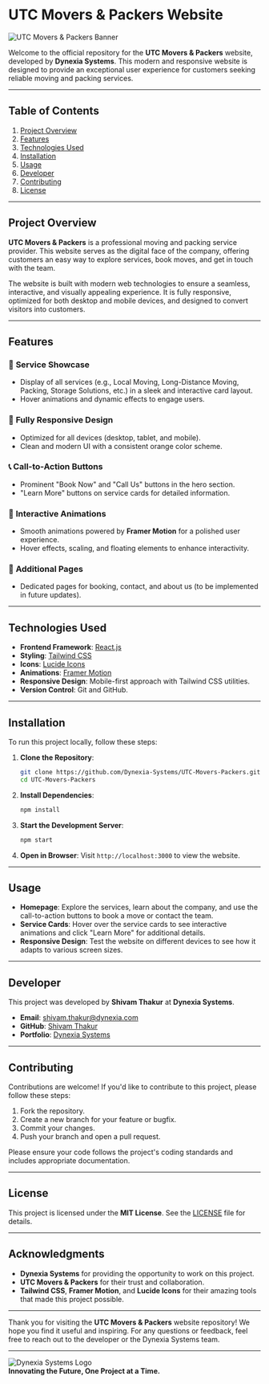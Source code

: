 # UTC Movers & Packers Website

![UTC Movers & Packers Banner](https://via.placeholder.com/1200x400.png?text=UTC+Movers+%26+Packers+Banner)

Welcome to the official repository for the **UTC Movers & Packers** website, developed by **Dynexia Systems**. This modern and responsive website is designed to provide an exceptional user experience for customers seeking reliable moving and packing services.

---

## Table of Contents
1. [Project Overview](#project-overview)
2. [Features](#features)
3. [Technologies Used](#technologies-used)
4. [Installation](#installation)
5. [Usage](#usage)
6. [Developer](#developer)
7. [Contributing](#contributing)
8. [License](#license)

---

## Project Overview

**UTC Movers & Packers** is a professional moving and packing service provider. This website serves as the digital face of the company, offering customers an easy way to explore services, book moves, and get in touch with the team.

The website is built with modern web technologies to ensure a seamless, interactive, and visually appealing experience. It is fully responsive, optimized for both desktop and mobile devices, and designed to convert visitors into customers.

---

## Features

### 🚚 **Service Showcase**
- Display of all services (e.g., Local Moving, Long-Distance Moving, Packing, Storage Solutions, etc.) in a sleek and interactive card layout.
- Hover animations and dynamic effects to engage users.

### 📱 **Fully Responsive Design**
- Optimized for all devices (desktop, tablet, and mobile).
- Clean and modern UI with a consistent orange color scheme.

### 📞 **Call-to-Action Buttons**
- Prominent "Book Now" and "Call Us" buttons in the hero section.
- "Learn More" buttons on service cards for detailed information.

### 🌟 **Interactive Animations**
- Smooth animations powered by **Framer Motion** for a polished user experience.
- Hover effects, scaling, and floating elements to enhance interactivity.

### 📂 **Additional Pages**
- Dedicated pages for booking, contact, and about us (to be implemented in future updates).

---

## Technologies Used

- **Frontend Framework**: [React.js](https://reactjs.org/)
- **Styling**: [Tailwind CSS](https://tailwindcss.com/)
- **Icons**: [Lucide Icons](https://lucide.dev/)
- **Animations**: [Framer Motion](https://www.framer.com/motion/)
- **Responsive Design**: Mobile-first approach with Tailwind CSS utilities.
- **Version Control**: Git and GitHub.

---

## Installation

To run this project locally, follow these steps:

1. **Clone the Repository**:
   ```bash
   git clone https://github.com/Dynexia-Systems/UTC-Movers-Packers.git
   cd UTC-Movers-Packers
   ```

2. **Install Dependencies**:
   ```bash
   npm install
   ```

3. **Start the Development Server**:
   ```bash
   npm start
   ```

4. **Open in Browser**:
   Visit `http://localhost:3000` to view the website.

---

## Usage

- **Homepage**: Explore the services, learn about the company, and use the call-to-action buttons to book a move or contact the team.
- **Service Cards**: Hover over the service cards to see interactive animations and click "Learn More" for additional details.
- **Responsive Design**: Test the website on different devices to see how it adapts to various screen sizes.

---

## Developer

This project was developed by **Shivam Thakur** at **Dynexia Systems**. 

- **Email**: shivam.thakur@dynexia.com
- **GitHub**: [Shivam Thakur](https://github.com/shivamthakur)
- **Portfolio**: [Dynexia Systems](https://dynexia.com)

---

## Contributing

Contributions are welcome! If you'd like to contribute to this project, please follow these steps:

1. Fork the repository.
2. Create a new branch for your feature or bugfix.
3. Commit your changes.
4. Push your branch and open a pull request.

Please ensure your code follows the project's coding standards and includes appropriate documentation.

---

## License

This project is licensed under the **MIT License**. See the [LICENSE](LICENSE) file for details.

---

## Acknowledgments

- **Dynexia Systems** for providing the opportunity to work on this project.
- **UTC Movers & Packers** for their trust and collaboration.
- **Tailwind CSS**, **Framer Motion**, and **Lucide Icons** for their amazing tools that made this project possible.

---

Thank you for visiting the **UTC Movers & Packers** website repository! We hope you find it useful and inspiring. For any questions or feedback, feel free to reach out to the developer or the Dynexia Systems team.

---

![Dynexia Systems Logo](https://via.placeholder.com/150x50.png?text=Dynexia+Systems)  
**Innovating the Future, One Project at a Time.**